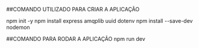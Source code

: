 ##COMANDO UTILIZADO PARA CRIAR A APLICAÇÃO

npm init -y
npm install express amqplib uuid dotenv
npm install --save-dev nodemon

##COMANDO PARA RODAR A APLICAÇÃO
npm run dev